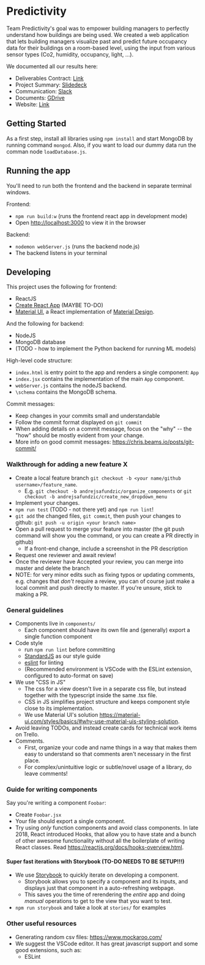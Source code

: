# Predictivity

Team Predictivity's goal was to empower building managers to perfectly understand how buildings are being used. We created a web application that lets building managers visualize past and predict future occupancy data for their buildings on a room-based level, using the input from various sensor types (Co2, humidity, occupancy, light, ...). 

We documented all our results here:
- Deliverables Contract: [Link](https://docs.google.com/document/d/1-ukhlMXUFTjF5bEcbENf6f5bvX0perpOGn1yGpHHVTw/edit?usp=sharing)
- Project Summary: [Slidedeck](https://docs.google.com/presentation/d/1w2vqwME2XjXvJ0K5pTu7avIjo9anWkmk8A0gTjthroU/edit?usp=sharing) 
- Communication: 	[Slack](predictivityworkspace.slack.com)
- Documents: [GDrive](https://drive.google.com/open?id=1gd8iSW_obgrzy-6PcdXnFb0ZkSduXJZp)
- Website: [Link](tbd)

## Getting Started

As a first step, install all libraries using `npm install` and start MongoDB by running command `mongod`. Also, if you want to load our dummy data run the comman node `loadDatabase.js`.

## Running the app

You'll need to run both the frontend and the backend in separate terminal windows.

Frontend:

- `npm run build:w` (runs the frontend react app in development mode)
- Open [http://localhost:3000](http://localhost:3000) to view it in the browser

Backend:

- `nodemon webServer.js` (runs the backend node.js)
- The backend listens in your terminal

## Developing

This project uses the following for frontend:

- ReactJS
- [Create React App](https://github.com/facebook/create-react-app) (MAYBE TO-DO)
- [Material UI](https://material-ui.com/), a React implementation of [Material Design](https://material.io/design/).

And the following for backend:

- NodeJS
- MongoDB database
- (TODO - how to implement the Python backend for running ML models)

High-level code structure:

- `index.html` is entry point to the app and renders a single component: `App`
- `index.jsx` contains the implementation of the main `App` component.
- `webServer.js` contains the nodeJS backend.
- `\schema` contains the MongoDB schema.

Commit messages:

- Keep changes in your commits small and understandable
- Follow the commit format displayed on `git commit`
- When adding details on a commit message, focus on the "why" -- the "how" should be mostly evident from your change.
- More info on good commit messages: <https://chris.beams.io/posts/git-commit/>

### Walkthrough for adding a new feature X

- Create a local feature branch `git checkout -b <your name/github username>/feature_name`. 
  - E.g. `git checkout -b andrejsafundzic/organize_components` or `git checkout -b andrejsafundzic/create_new_dropdown_menu`
- Implement your changes.
- `npm run test` (TODO - not there yet) and `npm run lint`!
- `git add` the changed files, `git commit`, then push your changes to github: `git push -u origin <your branch name>`
- Open a pull request to merge your feature into master (the git push command will show you the command, or you can create a PR directly in github)
  - If a front-end change, include a screenshot in the PR description
- Request one reviewer and await review!
- Once the reviewer have Accepted your review, you can merge into master and delete the branch
- NOTE: for very minor edits such as fixing typos or updating comments, e.g. changes that _don't_ require a review, you can of course just make a local commit and push directly to master. If you're unsure, stick to making a PR.

### General guidelines

- Components live in `components/`
  - Each component should have its own file and (generally) export a single function component
- Code style
  - run `npm run lint` before committing
  - [StandardJS](https://standardjs.com/) as our style guide
  - [eslint](https://github.com/eslint/eslint) for linting
  - (Recommended environment is VSCode with the ESLint extension, configured to auto-format on save)
- We use "CSS in JS"
  - The css for a view doesn't live in a separate css file, but instead together with the typescript inside the same .tsx file.
  - CSS in JS simplifies project structure and keeps component style close to its implementation.
  - We use Material UI's solution <https://material-ui.com/styles/basics/#why-use-material-uis-styling-solution>.
- Avoid leaving TODOs, and instead create cards for technical work items on Trello.
- Comments.
  - First, organize your code and name things in a way that makes them easy to understand so that comments aren't necessary in the first place.
  - For complex/unintuitive logic or subtle/novel usage of a library, do leave comments!

### Guide for writing components

Say you're writing a component `Foobar`:

- Create `Foobar.jsx`
- Your file should export a single component.
- Try using *only* function components and avoid class components.
  In late 2018, React introduced Hooks, that allow you to have state and a bunch of other awesome functionality without all the boilerplate of writing React classes.
  Read https://reactjs.org/docs/hooks-overview.html.

#### Super fast iterations with Storybook (TO-DO NEEDS TO BE SETUP!!!)

- We use [Storybook](https://storybook.js.org/) to quickly iterate on developing a component.
  - Storybook allows you to specify a component and its inputs, and displays just that component in a auto-refreshing webpage.
  - This saves you the time of rerendering the *entire* app and doing *manual* operations to get to the view that you want to test.
- `npm run storybook` and take a look at `stories/` for examples

### Other useful resources

- Generating random csv files: <https://www.mockaroo.com/>
- We suggest the VSCode editor. It has great javascript support and some good extensions, such as:
  - ESLint
